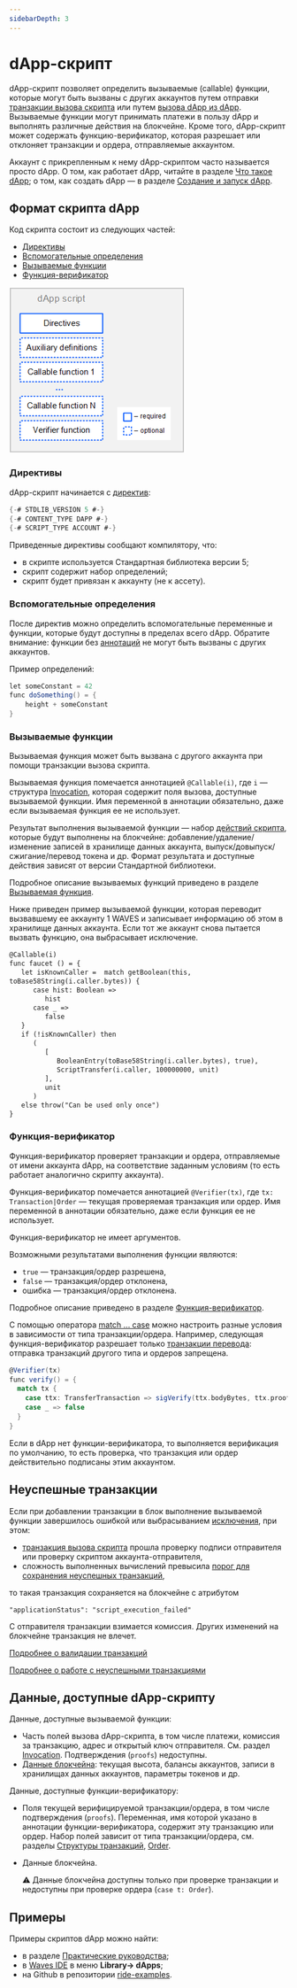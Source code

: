 ```yaml
---
sidebarDepth: 3
---
```


# dApp-скрипт

dApp-скрипт позволяет определить вызываемые (сallable) функции, которые могут быть вызваны с других аккаунтов путем отправки [транзакции вызова скрипта](/ru/blockchain/transaction-type/invoke-script-transaction) или путем [вызова dApp из dApp](/ru/ride/functions/built-in-functions/dapp-to-dapp). Вызываемые функции могут принимать платежи в пользу dApp и выполнять различные действия на блокчейне. Кроме того, dApp-скрипт может содержать функцию-верификатор, которая разрешает или отклоняет транзакции и ордера, отправляемые аккаунтом.

Аккаунт с прикрепленным к нему dApp-скриптом часто называется просто dApp. О том, как работает dApp, читайте в разделе [Что такое dApp](/ru/building-apps/smart-contracts/what-is-a-dapp); о том, как создать dApp — в разделе [Создание и запуск dApp](/ru/building-apps/smart-contracts/writing-dapps).

## Формат скрипта dApp

Код скрипта состоит из следующих частей:

* [Директивы](#директивы)
* [Вспомогательные определения](#вспомогательные-определения)
* [Вызываемые функции](#вызываемые-функции)
* [Функция-верификатор](#функция-верификатор)

![](./_assets/dapp-script-format.png)

### Директивы

dApp-скрипт начинается с [директив](/ru/ride/script/directives):

```scala
{-# STDLIB_VERSION 5 #-}
{-# CONTENT_TYPE DAPP #-}
{-# SCRIPT_TYPE ACCOUNT #-}
```

Приведенные директивы сообщают компилятору, что:

- в скрипте используется Стандартная библиотека версии 5;
- скрипт содержит набор определений;
- скрипт будет привязан к аккаунту (не к ассету).

### Вспомогательные определения

После директив можно определить вспомогательные переменные и функции, которые будут доступны в пределах всего dApp. Обратите внимание: функции без [аннотаций](/ru/ride/functions/annotations) не могут быть вызваны с других аккаунтов.

Пример определений:

```scala
let someConstant = 42
func doSomething() = {
    height + someConstant
}
```

### Вызываемые функции

Вызываемая функция может быть вызвана с другого аккаунта при помощи транзакции вызова скрипта.

Вызываемая функция помечается аннотацией `@Callable(i)`, где `i` — структура [Invocation](/ru/ride/structures/common-structures/invocation), которая содержит поля вызова, доступные вызываемой функции. Имя переменной в аннотации обязательно, даже если вызываемая функция ее не использует.

Результат выполнения вызываемой функции — набор [действий скрипта](/ru/ride/structures/script-actions/), которые будут выполнены на блокчейне: добавление/удаление/изменение записей в хранилище данных аккаунта, выпуск/довыпуск/сжигание/перевод токена и др. Формат результата и доступные действия зависят от версии Стандартной библиотеки.

Подробное описание вызываемых функций приведено в разделе [Вызываемая функция](/ru/ride/functions/callable-function).

Ниже приведен пример вызываемой функции, которая переводит вызвавшему ее аккаунту 1 WAVES и записывает информацию об этом в хранилище данных аккаунта. Если тот же аккаунт снова пытается вызвать функцию, она выбрасывает исключение.

```ride
@Callable(i)
func faucet () = {
   let isKnownCaller =  match getBoolean(this, toBase58String(i.caller.bytes)) {
      case hist: Boolean =>
         hist
      case _ =>
         false
   }
   if (!isKnownCaller) then 
      (
         [
            BooleanEntry(toBase58String(i.caller.bytes), true),
            ScriptTransfer(i.caller, 100000000, unit)
         ],
         unit
      )
   else throw("Can be used only once")
}
```

### Функция-верификатор

Функция-верификатор проверяет транзакции и ордера, отправляемые от имени аккаунта dApp, на соответствие заданным условиям (то есть работает аналогично скрипту аккаунта).

Функция-верификатор помечается аннотацией `@Verifier(tx)`, где `tx: Transaction|Order` — текущая проверяемая транзакция или ордер. Имя переменной в аннотации обязательно, даже если функция ее не использует.

Функция-верификатор не имеет аргументов.

Возможными результатами выполнения функции являются:

- `true` — транзакция/ордер разрешена,
- `false` — транзакция/ордер отклонена,
- ошибка — транзакция/ордер отклонена.

Подробное описание приведено в разделе [Функция-верификатор](/ru/ride/functions/verifier-function).

С помощью оператора [match ... case](/ru/ride/operators/match-case) можно настроить разные условия в зависимости от типа транзакции/ордера. Например, следующая функция-верификатор разрешает только [транзакции перевода](/ru/blockchain/transaction-type/transfer-transaction): отправка транзакций другого типа и ордеров запрещена.

```scala
@Verifier(tx)
func verify() = {
  match tx {
    case ttx: TransferTransaction => sigVerify(ttx.bodyBytes, ttx.proofs[0], ttx.senderPublicKey)
    case _ => false
  }
}
```

Если в dApp нет функции-верификатора, то выполняется верификация по умолчанию, то есть проверка, что транзакция или ордер действительно подписаны этим аккаунтом.

## Неуспешные транзакции

Если при добавлении транзакции в блок выполнение вызываемой функции завершилось ошибкой или выбрасыванием [исключения](/ru/ride/exceptions), при этом:
* [транзакция вызова скрипта](/ru/blockchain/transaction-type/invoke-script-transaction) прошла проверку подписи отправителя или проверку скриптом аккаунта-отправителя,
* сложность выполненных вычислений превысила [порог для сохранения неуспешных транзакций](/ru/ride/limits/),

то такая транзакция сохраняется на блокчейне с атрибутом

```
"applicationStatus": "script_execution_failed"
```

С отправителя транзакции взимается комиссия. Других изменений на блокчейне транзакция не влечет.

[Подробнее о валидации транзакций](/ru/blockchain/transaction/transaction-validation)

[Подробнее о работе с неуспешными транзакциями](/ru/keep-in-touch/april)

## Данные, доступные dApp-скрипту

Данные, доступные вызываемой функции:

* Часть полей вызова dApp-скрипта, в том числе платежи, комиссия за транзакцию, адрес и открытый ключ отправителя. Cм. раздел [Invocation](/ru/ride/structures/common-structures/invocation). Подтверждения (`proofs`) недоступны.
* [Данные блокчейна](/ru/ride/#blockchain-operation): текущая высота, балансы аккаунтов, записи в хранилищах данных аккаунтов, параметры токенов и др.

Данные, доступные функции-верификатору:

* Поля текущей верифицируемой транзакции/ордера, в том числе подтверждения (`proofs`). Переменная, имя которой указано в аннотации функции-верификатора, содержит эту транзакцию или ордер. Набор полей зависит от типа транзакции/ордера, см. разделы [Структуры транзакций](/ru/ride/structures/transaction-structures/), [Order](/ru/ride/structures/common-structures/order).
* Данные блокчейна.

   :warning: Данные блокчейна доступны только при проверке транзакции и недоступны при проверке ордера (`case t: Order`).

## Примеры

Примеры скриптов dApp можно найти:

* в разделе [Практические руководства](/ru/building-apps/how-to#dapps);
* в [Waves IDE](https://waves-ide.com/) в меню **Library→ dApps**;
* на Github в репозитории [ride-examples](https://github.com/wavesplatform/ride-examples/blob/master/welcome.md).
